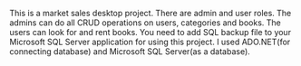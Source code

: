 This is a market sales desktop project. There are admin and user roles. The admins can do all CRUD operations on users, categories and books. The users can look for and rent books. You need to add SQL backup file to your Microsoft SQL Server application for using this project. I used ADO.NET(for connecting database) and Microsoft SQL Server(as a database).
